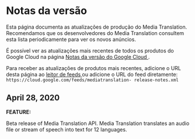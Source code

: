 #  Notas da versão

Esta página documenta as atualizações de produção do Media Translation.
Recomendamos que os desenvolvedores do Media Translation consultem esta lista
periodicamente para ver os novos anúncios.

É possível ver as atualizações mais recentes de todos os produtos do Google
Cloud na página [ Notas da versão do Google Cloud
](https://cloud.google.com/release-notes?hl=pt-br) .

Para receber as atualizações de produtos mais recentes, adicione o URL desta
página ao [ leitor de feeds
](https://wikipedia.org/wiki/Comparison_of_feed_aggregators) ou adicione o URL
do feed diretamente: ` https://cloud.google.com/feeds/mediatranslation-
release-notes.xml `

##  April 28, 2020

**FEATURE:**

Beta release of Media Translation API. Media Translation translates an audio
file or stream of speech into text for 12 languages.


